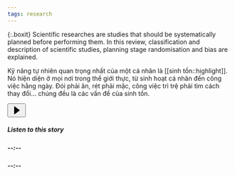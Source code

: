 ```yaml
---
tags: research
---
```

{:.boxit}
Scientific researches are studies that should be systematically planned before performing them. In this review, classification and description of scientific studies, planning stage randomisation and bias are explained.

Kỹ năng tự nhiên quan trọng nhất của một cá nhân là [[sinh tồn::highlight]]. Nó hiện diện ở mọi nơi trong thế giới thực, từ sinh hoạt cá nhân đến công việc hằng ngày. Đói phải ăn, rét phải mặc, công việc trì trệ phải tìm cách thay đổi... chúng đều là các vấn đề của sinh tồn. 

<div class="fj r"> 
  <div class="fk n p"><audio id="audio-player"><source src="https://cdn-audio-1.medium.com/9/b/6/9b6787c9dc5f/m4a/96.m4a"></audio>
    <div class="n o am"><div class="fl r"><button class="fm fn fo fp do fq fr fs eh q ft fu bh fv fw fx"><svg width="25" height="25"><path d="M7 4v17.03a.5.5 0 0 0 .8.4l11.1-8.1a1 1 0 0 0 0-1.62L7.8 3.6A.5.5 0 0 0 7 4z"></path></svg></button></div>
      <div class="n fy am"><h5 class="ar cl fz at eh">Listen to this story</h5>
          <div class="n o"><div class="gj gk r gl"><h5 class="ar cl fz at aw">--:--</h5></div>
            <div class="n ga o gb gc dg gd" id="audio-player-progress-bar"><div class="ge ei gf fc gg gh gi dg dr"></div></div>
              <div class="gm gk r gn"><h5 class="ar cl fz at aw">--:--</h5></div>
</div>    
</div>
</div>
</div>
</div>
